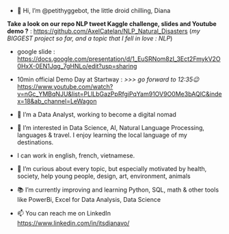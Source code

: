 - 👋 Hi, I’m @petithyggebot, the little droid chilling, Diana

**Take a look on our repo NLP tweet Kaggle challenge, slides and Youtube demo ?** : https://github.com/AxelCatelan/NLP_Natural_Disasters
(*my BIGGEST project so far, and a topic that I fell in love : NLP*)
- google slide : https://docs.google.com/presentation/d/1_EuSRNom8zI_3Ect2FmykV2O0HxX-0EN1Jqg_7gHNLo/edit?usp=sharing
- 10min official Demo Day at Startway : *>>> go forward to 12:35😉* https://www.youtube.com/watch?v=nGc_YMBqNJU&list=PLlLbGazPpRfgiPqYam91OV9O0Me3bAQlC&index=18&ab_channel=LeWagon

- 🌱 I’m a Data Analyst, working to become a digital nomad
- 👀 I’m interested in Data Science, AI, Natural Language Processing, languages & travel. I enjoy learning the local language of my destinations. 
- I can work in english, french, vietnamese.
- 💞️ I’m curious about every topic, but especially motivated by health, society, help young people, design, art, environment, animals
- 📚 I’m currently improving and learning Python, SQL, math & other tools like PowerBi, Excel for Data Analysis, Data Science
- 📫 You can reach me on LinkedIn https://www.linkedin.com/in/itsdianavo/



<!---
petithyggebot/petithyggebot is a ✨ special ✨ repository because its `README.md` (this file) appears on your GitHub profile.
You can click the Preview link to take a look at your changes.
--->
